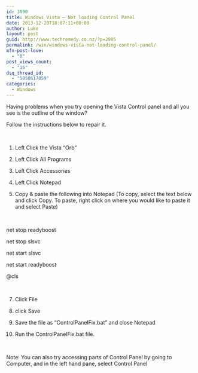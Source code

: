 ```yaml
---
id: 3090
title: Windows Vista – Not loading Control Panel
date: 2013-12-20T18:07:11+00:00
author: Luke
layout: post
guid: http://www.techremedy.co.nz/?p=2905
permalink: /win/windows-vista-not-loading-control-panel/
mfn-post-love:
  - "0"
post_views_count:
  - "16"
dsq_thread_id:
  - "5050617859"
categories:
  - Windows
---
```

Having problems when you try opening the Vista Control panel and all you see is the outline of the window? 

Follow the instructions below to repair it. 

 

1. Left Click the Vista &#8220;Orb&#8221; 

2. Left Click All Programs 

3. Left Click Accessories 

5. Left Click Notepad 

6. Copy & paste the following into Notepad (To copy, select the text below and click Copy. To paste, right click on where you would like to paste it and select Paste) 

 

net stop readyboost 

net stop slsvc 

net start slsvc 

net start readyboost 

@cls 

 

7. Click File 

8. click Save 

9. Save the file as &#8220;ControlPanelFix.bat&#8221; and close Notepad 

10. Run the ControlPanelFix.bat file. 

 

Note: You can also try accessing parts of Control Panel by going to Computer, and in the left hand pane, select Control Panel